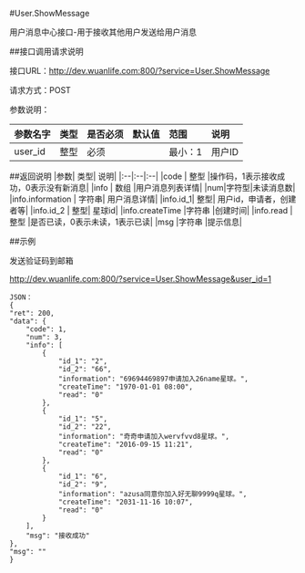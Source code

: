 #User.ShowMessage

用户消息中心接口-用于接收其他用户发送给用户消息

##接口调用请求说明

接口URL：http://dev.wuanlife.com:800/?service=User.ShowMessage

请求方式：POST

参数说明：

|参数名字   | 类型|  是否必须   | 默认值   | 范围      |  说明|
|:--|:--|:--|:--|:--|:--|
|user_id    |   整型| 必须     ||           最小：1  |  用户ID|


##返回说明
|参数|        类型|   说明|
|:--|:--|:--|
|code  |  整型  |操作码，1表示接收成功，0表示没有新消息|
|info   | 数组  |用户消息列表详情|
|num|字符型|未读消息数|
|info.information | 字符串| 用户消息详情|
|info.id_1| 整型| 用户id，申请者，创建者等|
|info.id_2 | 整型| 星球id|
|info.createTime |字符串 |创建时间|
|info.read  | 整型  |是否已读，0表示未读，1表示已读|
|msg |字符串 |提示信息|


##示例

发送验证码到邮箱

http://dev.wuanlife.com:800/?service=User.ShowMessage&user_id=1

    JSON：
    {
    "ret": 200,
    "data": {
        "code": 1,
        "num": 3,
        "info": [
            {
                "id_1": "2",
                "id_2": "66",
                "information": "69694469897申请加入26name星球。",
                "createTime": "1970-01-01 08:00",
                "read": "0"
            },
            {
                "id_1": "5",
                "id_2": "22",
                "information": "奇奇申请加入wervfvvd8星球。",
                "createTime": "2016-09-15 11:21",
                "read": "0"
            },
            {
                "id_1": "6",
                "id_2": "9",
                "information": "azusa同意你加入好无聊9999q星球。",
                "createTime": "2031-11-16 10:07",
                "read": "0"
            }
        ],
        "msg": "接收成功"
    },
    "msg": ""
    }

